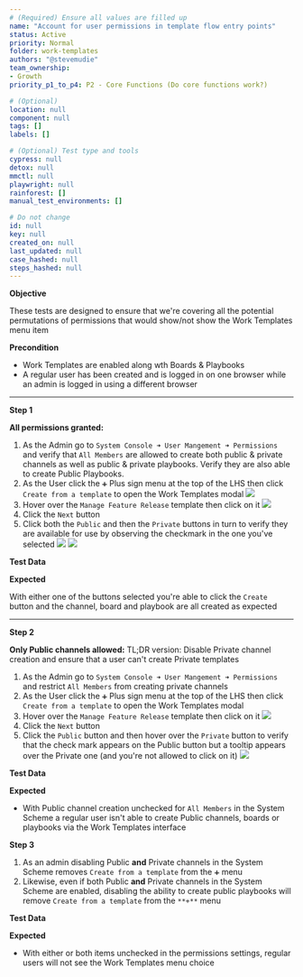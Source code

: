 ```yaml
---
# (Required) Ensure all values are filled up
name: "Account for user permissions in template flow entry points"
status: Active
priority: Normal
folder: work-templates
authors: "@stevemudie"
team_ownership: 
- Growth
priority_p1_to_p4: P2 - Core Functions (Do core functions work?)

# (Optional)
location: null
component: null
tags: []
labels: []

# (Optional) Test type and tools
cypress: null
detox: null
mmctl: null
playwright: null
rainforest: []
manual_test_environments: []

# Do not change
id: null
key: null
created_on: null
last_updated: null
case_hashed: null
steps_hashed: null
---
```


**Objective**

These tests are designed to ensure that we're covering all the potential permutations of permissions that would show/not show the Work Templates menu item

**Precondition**

- Work Templates are enabled along wth Boards & Playbooks
- A regular user has been created and is logged in on one browser while an admin is logged in using a different browser

---

**Step 1**

**All permissions granted:**
1. As the Admin go to `System Console ➜ User Mangement ➜ Permissions` and verify that `All Members` are allowed to create both public & private channels as well as public & private playbooks. Verify they are also able to create Public Playbooks.
2. As the User click the `➕` Plus sign menu at the top of the LHS then click `Create from a template` to open the Work Templates modal
![](https://raw.githubusercontent.com/mattermost/mattermost-test-management/main/data/asset/work-templates/plus_menu.png)
3. Hover over the `Manage Feature Release` template then click on it
![](https://raw.githubusercontent.com/mattermost/mattermost-test-management/main/data/asset/work-templates/manage_feature_release.png)
4. Click the `Next` button 
5. Click both the `Public` and then the `Private` buttons in turn to verify they are available for use by observing the checkmark in the one you've selected
![](https://raw.githubusercontent.com/mattermost/mattermost-test-management/main/data/asset/work-templates/public_access_work_template.png)
![](https://raw.githubusercontent.com/mattermost/mattermost-test-management/main/data/asset/work-templates/private_access_work_template.png)

**Test Data**


**Expected**

With either one of the buttons selected you're able to click the `Create` button and the channel, board and playbook are all created as expected 

---

**Step 2**


**Only Public channels allowed:**
TL;DR version: Disable Private channel creation and ensure that a user can't create Private templates

1. As the Admin go to `System Console ➜ User Mangement ➜ Permissions` and restrict `All Members` from creating private channels
2. As the User click the `➕` Plus sign menu at the top of the LHS then click `Create from a template` to open the Work Templates modal
3. Hover over the `Manage Feature Release` template then click on it
![](https://raw.githubusercontent.com/mattermost/mattermost-test-management/main/data/asset/work-templates/plus_menu.png)
4. Click the `Next` button 
5. Click the `Public` button and then hover over the `Private` button to verify that the check mark appears on the Public button but a tooltip appears over the Private one (and you're not allowed to click on it)
![](https://raw.githubusercontent.com/mattermost/mattermost-test-management/main/data/asset/work-templates/private_not_allowed_work_template.png)

**Test Data**


**Expected**

- With Public channel creation unchecked for `All Members` in the System Scheme a regular user isn't able to create Public channels, boards or playbooks via the Work Templates interface

**Step 3**

1. As an admin disabling Public **and** Private channels in the System Scheme removes `Create from a template` from the `➕` menu
2. Likewise, even if both Public **and** Private channels in the System Scheme are enabled, disabling the ability to create public playbooks will remove `Create from a template` from the `**+**` menu

**Test Data**


**Expected**

- With either or both items unchecked in the permissions settings, regular users will not see the Work Templates menu choice
